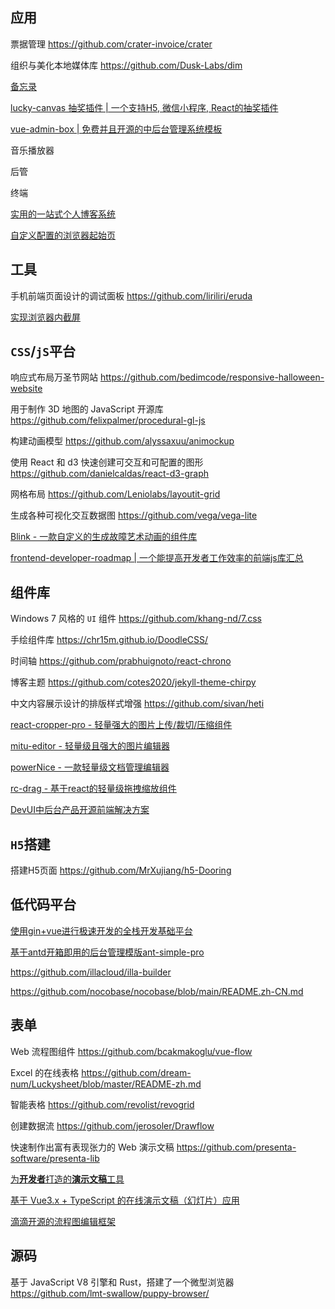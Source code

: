 ## 应用

票据管理 https://github.com/crater-invoice/crater

组织与美化本地媒体库 https://github.com/Dusk-Labs/dim

[备忘录](https://github.com/usememos/memos)

[lucky-canvas 抽奖插件 | 一个支持H5, 微信小程序, React的抽奖插件](https://github.com/LuckDraw/lucky-canvas)

[vue-admin-box | 免费并且开源的中后台管理系统模板](https://github.com/cmdparkour/vue-admin-box)

音乐播放器

后管

终端

[实用的一站式个人博客系统](https://github.com/nocobase/nocobase/blob/main/README.zh-CN.md)

[自定义配置的浏览器起始页](https://github.com/leon-kfd/Dashboard)

## 工具

手机前端页面设计的调试面板 https://github.com/liriliri/eruda

[实现浏览器内截屏](https://github.com/niklasvh/html2canvas)

## `CSS`/`jS`平台

响应式布局万圣节网站 https://github.com/bedimcode/responsive-halloween-website

用于制作 3D 地图的 JavaScript 开源库 https://github.com/felixpalmer/procedural-gl-js

构建动画模型 https://github.com/alyssaxuu/animockup

使用 React 和 d3 快速创建可交互和可配置的图形 https://github.com/danielcaldas/react-d3-graph

网格布局 https://github.com/Leniolabs/layoutit-grid

生成各种可视化交互数据图 https://github.com/vega/vega-lite

[Blink - 一款自定义的生成故障艺术动画的组件库](https://github.com/MrXujiang/blink)

[frontend-developer-roadmap | 一个能提高开发者工作效率的前端js库汇总](https://github.com/MrXujiang/frontend-developer-roadmap)

## 组件库

Windows 7 风格的 `UI` 组件 https://github.com/khang-nd/7.css

手绘组件库 https://chr15m.github.io/DoodleCSS/

时间轴 https://github.com/prabhuignoto/react-chrono

博客主题 https://github.com/cotes2020/jekyll-theme-chirpy

中文内容展示设计的排版样式增强 https://github.com/sivan/heti

[react-cropper-pro - 轻量强大的图片上传/裁切/压缩组件](https://github.com/MrXujiang/react-cropper-pro)

[mitu-editor - 轻量级且强大的图片编辑器](https://github.com/H5-Dooring/mitu-editor)

[powerNice - 一款轻量级文档管理编辑器](http://h5.dooring.cn/powernice/views)

[rc-drag - 基于react的轻量级拖拽缩放组件](https://github.com/MrXujiang/rc-drag)

[DevUI中后台产品开源前端解决方案](https://github.com/DevCloudFE/ng-devui)

## `H5`搭建

搭建H5页面 https://github.com/MrXujiang/h5-Dooring

## 低代码平台

[使用gin+vue进行极速开发的全栈开发基础平台](https://github.com/flipped-aurora/gin-vue-admin)

[基于antd开箱即用的后台管理模版ant-simple-pro](https://github.com/lgf196/ant-simple-pro)

https://github.com/illacloud/illa-builder

https://github.com/nocobase/nocobase/blob/main/README.zh-CN.md

## 表单

Web 流程图组件 https://github.com/bcakmakoglu/vue-flow

Excel 的在线表格 https://github.com/dream-num/Luckysheet/blob/master/README-zh.md

智能表格 https://github.com/revolist/revogrid

创建数据流 https://github.com/jerosoler/Drawflow

快速制作出富有表现张力的 Web 演示文稿  https://github.com/presenta-software/presenta-lib

[为**开发者**打造的**演示文稿**工具](https://cn.sli.dev/)

[基于 Vue3.x + TypeScript 的在线演示文稿（幻灯片）应用](https://github.com/pipipi-pikachu/PPTist)

[滴滴开源的流程图编辑框架](https://github.com/didi/LogicFlow)

## 源码

基于 JavaScript V8 引擎和 Rust，搭建了一个微型浏览器 https://github.com/lmt-swallow/puppy-browser/



